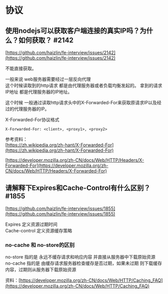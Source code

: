 # 协议

## 使用nodejs可以获取客户端连接的真实IP吗？为什么？如何获取？ #2142
[https://github.com/haizlin/fe-interview/issues/2142](https://github.com/haizlin/fe-interview/issues/2142)

不能直接获取。

一般来说 web服务器需要经过一层反向代理  
这个时候读取到的http请求 都是由代理服务器或者负载均衡发起的。
拿到的请求IP地址 都是代理服务器的IP地址。  

这个时候 一般通过读取http请求头中的X-Forwarded-For来获取原请求IP以及经过的代理服务器的IP。

X-Forwarded-For协议格式
```
X-Forwarded-For: <client>, <proxy1>, <proxy2>
```

参考资料：  
[https://zh.wikipedia.org/zh-hant/X-Forwarded-For](https://zh.wikipedia.org/zh-hant/X-Forwarded-For)  

[https://developer.mozilla.org/zh-CN/docs/Web/HTTP/Headers/X-Forwarded-For](https://developer.mozilla.org/zh-CN/docs/Web/HTTP/Headers/X-Forwarded-For)

## 请解释下Expires和Cache-Control有什么区别？ #1855
[https://github.com/haizlin/fe-interview/issues/1855](https://github.com/haizlin/fe-interview/issues/1855)

Expires 定义资源过期时间  
Cache-control 定义资源缓存策略  

### no-cache 和 no-store的区别

no-store 指的是 永远不缓存请求和响应内容 并直接从服务器中下载原始资源  
no-cache 指的是 由缓存请求服务器检查缓存是否过期，如果未过期 则下载缓存内容，过期则从服务器下载原始资源  

资料：[https://developer.mozilla.org/zh-CN/docs/Web/HTTP/Caching_FAQ](https://developer.mozilla.org/zh-CN/docs/Web/HTTP/Caching_FAQ)
